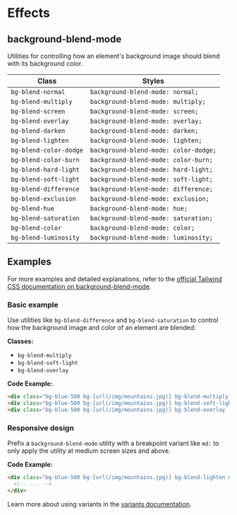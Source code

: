 # Effects

## background-blend-mode

Utilities for controlling how an element's background image should blend with its background color.

| Class                 | Styles                                  |
| --------------------- | --------------------------------------- |
| `bg-blend-normal`     | `background-blend-mode: normal;`        |
| `bg-blend-multiply`   | `background-blend-mode: multiply;`      |
| `bg-blend-screen`     | `background-blend-mode: screen;`        |
| `bg-blend-overlay`    | `background-blend-mode: overlay;`       |
| `bg-blend-darken`     | `background-blend-mode: darken;`        |
| `bg-blend-lighten`    | `background-blend-mode: lighten;`       |
| `bg-blend-color-dodge`| `background-blend-mode: color-dodge;`   |
| `bg-blend-color-burn` | `background-blend-mode: color-burn;`    |
| `bg-blend-hard-light` | `background-blend-mode: hard-light;`    |
| `bg-blend-soft-light` | `background-blend-mode: soft-light;`    |
| `bg-blend-difference` | `background-blend-mode: difference;`    |
| `bg-blend-exclusion`  | `background-blend-mode: exclusion;`     |
| `bg-blend-hue`        | `background-blend-mode: hue;`           |
| `bg-blend-saturation` | `background-blend-mode: saturation;`    |
| `bg-blend-color`      | `background-blend-mode: color;`         |
| `bg-blend-luminosity` | `background-blend-mode: luminosity;`    |

## Examples

For more examples and detailed explanations, refer to the [official Tailwind CSS documentation on background-blend-mode](https://tailwindcss.com/docs/background-blend-mode#examples).

### Basic example

Use utilities like `bg-blend-difference` and `bg-blend-saturation` to control how the background image and color of an element are blended:

**Classes:**

*   `bg-blend-multiply`
*   `bg-blend-soft-light`
*   `bg-blend-overlay`

**Code Example:**

```html
<div class="bg-blue-500 bg-[url(/img/mountains.jpg)] bg-blend-multiply ..."></div>
<div class="bg-blue-500 bg-[url(/img/mountains.jpg)] bg-blend-soft-light ..."></div>
<div class="bg-blue-500 bg-[url(/img/mountains.jpg)] bg-blend-overlay ..."></div>
```

### Responsive design

Prefix a `background-blend-mode` utility with a breakpoint variant like `md:` to only apply the utility at medium screen sizes and above.

**Code Example:**

```html
<div class="bg-blue-500 bg-[url(/img/mountains.jpg)] bg-blend-lighten md:bg-blend-darken ...">
  <!-- ... -->
</div>
```

Learn more about using variants in the [variants documentation](https://tailwindcss.com/docs/hover-focus-and-other-states).
